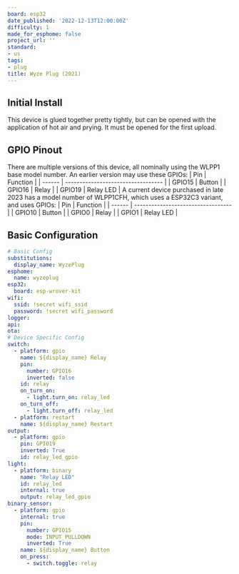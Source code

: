 ```yaml
---
board: esp32
date_published: '2022-12-13T12:00:00Z'
difficulty: 1
made_for_esphome: false
project_url: ''
standard:
- us
tags:
- plug
title: Wyze Plug (2021)
---
```


## Initial Install

This device is glued together pretty tightly, but can be opened with the application of hot air and prying. It must be opened for the first upload.

## GPIO Pinout

There are multiple versions of this device, all nominally using the WLPP1 base model number. An earlier version may use these GPIOs:
| Pin    | Function                           |
| ------ | ---------------------------------- |
| GPIO15 | Button                             |
| GPIO16 | Relay                              |
| GPIO19 | Relay LED                          |
A current device purchased in late 2023 has a model number of WLPP1CFH, which uses a ESP32C3 variant, and uses GPIOs:
| Pin    | Function                           |
| ------ | ---------------------------------- |
| GPIO10 | Button                             |
| GPIO0  | Relay                              |
| GPIO1  | Relay LED                          |

## Basic Configuration

```yaml
# Basic Config
substitutions:
  display_name: WyzePlug
esphome:
  name: wyzeplug
esp32:
  board: esp-wrover-kit
wifi:
  ssid: !secret wifi_ssid
  password: !secret wifi_password
logger:
api:
ota:
# Device Specific Config
switch:
  - platform: gpio
    name: ${display_name} Relay
    pin:
      number: GPIO16
      inverted: false
    id: relay
    on_turn_on:
      - light.turn_on: relay_led
    on_turn_off:
      - light.turn_off: relay_led
  - platform: restart
    name: ${display_name} Restart
output:
  - platform: gpio
    pin: GPIO19
    inverted: True
    id: relay_led_gpio
light:
  - platform: binary
    name: "Relay LED"
    id: relay_led
    internal: true
    output: relay_led_gpio
binary_sensor:
  - platform: gpio
    internal: true
    pin:
      number: GPIO15
      mode: INPUT_PULLDOWN
      inverted: True
    name: ${display_name} Button
    on_press:
      - switch.toggle: relay
```